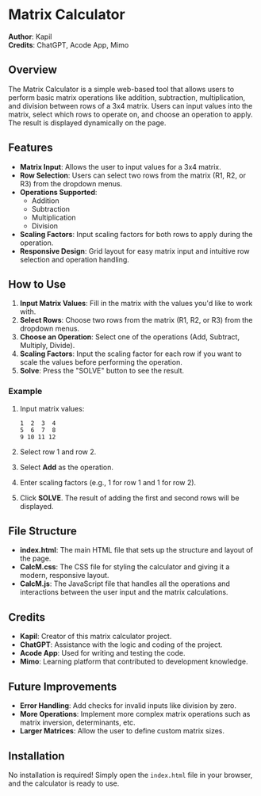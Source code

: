 
# Matrix Calculator

**Author**: Kapil  
**Credits**: ChatGPT, Acode App, Mimo

## Overview

The Matrix Calculator is a simple web-based tool that allows users to perform basic matrix operations like addition, subtraction, multiplication, and division between rows of a 3x4 matrix. Users can input values into the matrix, select which rows to operate on, and choose an operation to apply. The result is displayed dynamically on the page.

## Features

- **Matrix Input**: Allows the user to input values for a 3x4 matrix.
- **Row Selection**: Users can select two rows from the matrix (R1, R2, or R3) from the dropdown menus.
- **Operations Supported**: 
  - Addition
  - Subtraction
  - Multiplication
  - Division
- **Scaling Factors**: Input scaling factors for both rows to apply during the operation.
- **Responsive Design**: Grid layout for easy matrix input and intuitive row selection and operation handling.

## How to Use

1. **Input Matrix Values**: Fill in the matrix with the values you'd like to work with.
2. **Select Rows**: Choose two rows from the matrix (R1, R2, or R3) from the dropdown menus.
3. **Choose an Operation**: Select one of the operations (Add, Subtract, Multiply, Divide).
4. **Scaling Factors**: Input the scaling factor for each row if you want to scale the values before performing the operation.
5. **Solve**: Press the "SOLVE" button to see the result.

### Example

1. Input matrix values:
   ```
   1  2  3  4
   5  6  7  8
   9 10 11 12
   ```

2. Select row 1 and row 2.

3. Select **Add** as the operation.

4. Enter scaling factors (e.g., 1 for row 1 and 1 for row 2).

5. Click **SOLVE**. The result of adding the first and second rows will be displayed.

## File Structure

- **index.html**: The main HTML file that sets up the structure and layout of the page.
- **CalcM.css**: The CSS file for styling the calculator and giving it a modern, responsive layout.
- **CalcM.js**: The JavaScript file that handles all the operations and interactions between the user input and the matrix calculations.

## Credits

- **Kapil**: Creator of this matrix calculator project.
- **ChatGPT**: Assistance with the logic and coding of the project.
- **Acode App**: Used for writing and testing the code.
- **Mimo**: Learning platform that contributed to development knowledge.

## Future Improvements

- **Error Handling**: Add checks for invalid inputs like division by zero.
- **More Operations**: Implement more complex matrix operations such as matrix inversion, determinants, etc.
- **Larger Matrices**: Allow the user to define custom matrix sizes.

## Installation

No installation is required! Simply open the `index.html` file in your browser, and the calculator is ready to use.
